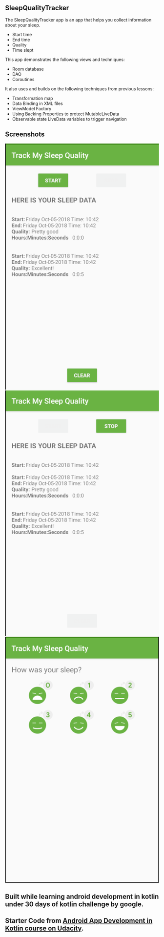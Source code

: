 ## SleepQualityTracker

The SleepQualityTracker app is an app that helps you collect information about your sleep. 
* Start time
* End time
* Quality
* Time slept

This app demonstrates the following views and techniques:
* Room database
* DAO
* Coroutines

It also uses and builds on the following techniques from previous lessons:
* Transformation map
* Data Binding in XML files
* ViewModel Factory
* Using Backing Properties to protect MutableLiveData
* Observable state LiveData variables to trigger navigation

## Screenshots

![Screenshot1](screenshots/sleep_quality_tracker_start.png)
![Screenshot2](screenshots/sleep_quality_tracker_stop.png)
![Screenshot3](screenshots/sleep_quality_tracker_quality.png)



## Built while learning android development in kotlin under 30 days of kotlin challenge by google. 
## Starter Code from [Android App Development in Kotlin course on Udacity](https://classroom.udacity.com/courses/ud9012/lessons/fcd3f9aa-3632-4713-a299-ea39939d6fd7/concepts/a44e24f4-0dfd-417e-b980-fb2b23f60149).
